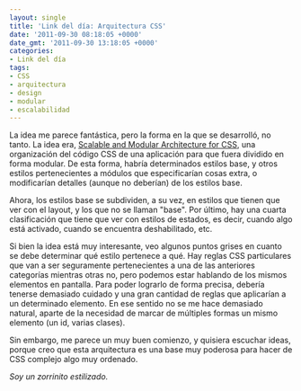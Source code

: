 ```yaml
---
layout: single
title: 'Link del día: Arquitectura CSS'
date: '2011-09-30 08:18:05 +0000'
date_gmt: '2011-09-30 13:18:05 +0000'
categories:
- Link del día
tags:
- CSS
- arquitectura
- design
- modular
- escalabilidad
---
```


La idea me parece fantástica, pero la forma en la que se desarrolló, no tanto. La idea era, [Scalable and Modular Architecture for CSS](http://smacss.com/book/), una organización del código CSS de una aplicación para que fuera dividido en forma modular. De esta forma, habría determinados estilos base, y otros estilos pertenecientes a módulos que especificarían cosas extra, o modificarían detalles (aunque no deberían) de los estilos base.

Ahora, los estilos base se subdividen, a su vez, en estilos que tienen que ver con el layout, y los que no se llaman "base". Por último, hay una cuarta clasificación que tiene que ver con estilos de estados, es decir, cuando algo está activado, cuando se encuentra deshabilitado, etc.

Si bien la idea está muy interesante, veo algunos puntos grises en cuanto se debe determinar qué estilo pertenece a qué. Hay reglas CSS particulares que van a ser seguramente pertenecientes a una de las anteriores categorías mientras otras no, pero podemos estar hablando de los mismos elementos en pantalla. Para poder lograrlo de forma precisa, debería tenerse demasiado cuidado y una gran cantidad de reglas que aplicarían a un determinado elemento. En ese sentido no se me hace demasiado natural, aparte de la necesidad de marcar de múltiples formas un mismo elemento (un id, varias clases).

Sin embargo, me parece un muy buen comienzo, y quisiera escuchar ideas, porque creo que esta arquitectura es una base muy poderosa para hacer de CSS complejo algo muy ordenado.

_Soy un zorrinito estilizado._
